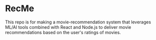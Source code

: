 # RecMe
This repo is for making a movie-recommendation system that leverages ML/AI tools combined with React and Node.js to deliver movie recommendations based on the user's ratings of movies. 
